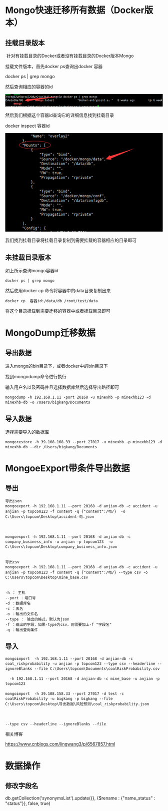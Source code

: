 # Mongo快速迁移所有数据（Docker版本）

## 挂载目录版本

​		针对有挂载目录的Docker或者没有挂载目录的Docker版本Mongo

挂载文件版本，首先docker  ps查询出docker 容器

docker ps | grep mongo

然后查询相应的容器的id

![](img\mongo-cp.png)

然后我们根据这个容器id查询它的详细信息找到挂载目录

docker inspect 容器id

![](img\mongo-cp2.png)

我们找到挂载目录将挂载目录复制到需要挂载的容器相应的目录即可

## 未挂载目录版本

如上所示查询mongo容器id

```
docker ps | grep mongo
```

然后使用docker cp 命令将容器中的data目录复制出来

```
docker cp  容器id:/data/db /root/test/data
```

将这个目录挂载到需要迁移的容器中或者挂载目录即可



# MongoDump迁移数据

## 导出数据

进入mongo的bin目录下，或者docker中的bin目录下

找到mongodump命令进行执行

输入用户名以及密码并且选择数据库然后选择导出路径即可

```
mongodump -h 192.168.1.11 -port 20168 -u minexhb -p minexhb123 -d minexhb-db -o /Users/bigkang/Documents
```

## 导入数据

选择需要导入的数据库

```
mongorestore -h 39.108.168.33 --port 27017 -u minexhb -p minexhb123 -d minexhb-db --dir /Users/bigkang/Documents
```



# MongoeExport带条件导出数据



## 导出

```
导出json
mongoexport -h 192.168.1.11 --port 20168 -d anjian-db -c accident -u anjian -p topcom123 -f content -q {"content":/电/}  -o C:\Users\topcom\Desktop\accident-电.json



mongoexport -h 192.168.1.11 --port 20168 -d anjian-db -c company_business_info -u anjian -p topcom123  -o C:\Users\topcom\Desktop\company_business_info.json


导出csv
mongoexport -h 192.168.1.11 --port 20168 -d anjian-db -c accident -u anjian -p topcom123 -f content -q {"content":/电/} --type csv -o C:\Users\topcom\Desktop\mine_base.csv


-h ： 主机
--port ：端口号
-d ：数据库名
-c ：表名
-o ：输出的文件名
--type ： 输出的格式，默认为json
-f ：输出的字段，如果-type为csv，则需要加上-f "字段名"
-q ：输出查询条件
```

## 导入

```
mongoimport  -h 192.168.1.11 --port 20168 -d anjian-db -c coal_riskprobability -u anjian -p topcom123 --type csv --headerline --ignoreBlanks --file C:\Users\topcom\Documents\coalRiskProbability.csv

  -h 192.168.1.11 --port 20168 -d anjian-db -c mine_base -u anjian -p topcom123

mongoimport  -h 39.108.158.33 --port 27017 -d test -c coalRiskProbability -u bigkang -p bigkang --file C:\Users\topcom\Desktop\导出数据\风险预测\coal_riskprobability.json



--type csv --headerline --ignoreBlanks --file 
```

相关博客

<https://www.cnblogs.com/lingwang3/p/6567857.html>



# 数据操作

## 修改字段名

db.getCollection('synonymsList').update({}, {$rename : {"name_status" : "status"}}, false, true)